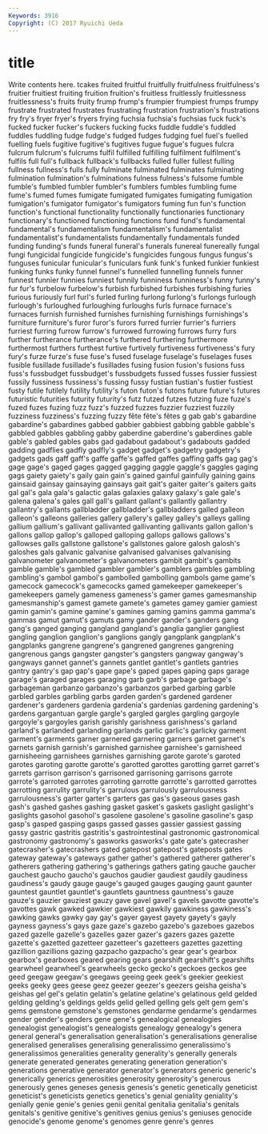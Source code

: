 ```yaml
---
Keywords: 3916 
Copyright: (C) 2017 Ryuichi Ueda
---
```


# title

Write contents here.
tcakes fruited fruitful fruitfully fruitfulness fruitfulness's fruitier fruitiest fruiting
fruition fruition's fruitless fruitlessly fruitlessness fruitlessness's fruits fruity frump frump's
frumpier frumpiest frumps frumpy frustrate frustrated frustrates frustrating frustration frustration's
frustrations fry fry's fryer fryer's fryers frying fuchsia fuchsia's fuchsias
fuck fuck's fucked fucker fucker's fuckers fucking fucks fuddle fuddle's
fuddled fuddles fuddling fudge fudge's fudged fudges fudging fuel fuel's
fuelled fuelling fuels fugitive fugitive's fugitives fugue fugue's fugues fulcra
fulcrum fulcrum's fulcrums fulfil fulfilled fulfilling fulfilment fulfilment's fulfils full
full's fullback fullback's fullbacks fulled fuller fullest fulling fullness fullness's
fulls fully fulminate fulminated fulminates fulminating fulmination fulmination's fulminations fulness
fulness's fulsome fumble fumble's fumbled fumbler fumbler's fumblers fumbles fumbling
fume fume's fumed fumes fumigate fumigated fumigates fumigating fumigation fumigation's
fumigator fumigator's fumigators fuming fun fun's function function's functional functionality
functionally functionaries functionary functionary's functioned functioning functions fund fund's fundamental
fundamental's fundamentalism fundamentalism's fundamentalist fundamentalist's fundamentalists fundamentally fundamentals funded funding
funding's funds funeral funeral's funerals funereal funereally fungal fungi fungicidal
fungicide fungicide's fungicides fungous fungus fungus's funguses funicular funicular's funiculars
funk funk's funked funkier funkiest funking funks funky funnel funnel's
funnelled funnelling funnels funner funnest funnier funnies funniest funnily funniness
funniness's funny funny's fur fur's furbelow furbelow's furbish furbished furbishes
furbishing furies furious furiously furl furl's furled furling furlong furlong's
furlongs furlough furlough's furloughed furloughing furloughs furls furnace furnace's furnaces
furnish furnished furnishes furnishing furnishings furnishings's furniture furniture's furor furor's
furors furred furrier furrier's furriers furriest furring furrow furrow's furrowed
furrowing furrows furry furs further furtherance furtherance's furthered furthering furthermore
furthermost furthers furthest furtive furtively furtiveness furtiveness's fury fury's furze
furze's fuse fuse's fused fuselage fuselage's fuselages fuses fusible fusillade
fusillade's fusillades fusing fusion fusion's fusions fuss fuss's fussbudget fussbudget's
fussbudgets fussed fusses fussier fussiest fussily fussiness fussiness's fussing fussy
fustian fustian's fustier fustiest fusty futile futilely futility futility's futon
futon's futons future future's futures futuristic futurities futurity futurity's futz
futzed futzes futzing fuze fuze's fuzed fuzes fuzing fuzz fuzz's
fuzzed fuzzes fuzzier fuzziest fuzzily fuzziness fuzziness's fuzzing fuzzy fête
fête's fêtes g gab gab's gabardine gabardine's gabardines gabbed gabbier
gabbiest gabbing gabble gabble's gabbled gabbles gabbling gabby gaberdine gaberdine's
gaberdines gable gable's gabled gables gabs gad gadabout gadabout's gadabouts
gadded gadding gadflies gadfly gadfly's gadget gadget's gadgetry gadgetry's gadgets
gads gaff gaff's gaffe gaffe's gaffed gaffes gaffing gaffs gag
gag's gage gage's gaged gages gagged gagging gaggle gaggle's gaggles
gaging gags gaiety gaiety's gaily gain gain's gained gainful gainfully
gaining gains gainsaid gainsay gainsaying gainsays gait gait's gaiter gaiter's
gaiters gaits gal gal's gala gala's galactic galas galaxies galaxy
galaxy's gale gale's galena galena's gales gall gall's gallant gallant's
gallantly gallantry gallantry's gallants gallbladder gallbladder's gallbladders galled galleon galleon's
galleons galleries gallery gallery's galley galley's galleys galling gallium gallium's
gallivant gallivanted gallivanting gallivants gallon gallon's gallons gallop gallop's galloped
galloping gallops gallows gallows's gallowses galls gallstone gallstone's gallstones galore
galosh galosh's galoshes gals galvanic galvanise galvanised galvanises galvanising galvanometer
galvanometer's galvanometers gambit gambit's gambits gamble gamble's gambled gambler gambler's
gamblers gambles gambling gambling's gambol gambol's gambolled gambolling gambols game
game's gamecock gamecock's gamecocks gamed gamekeeper gamekeeper's gamekeepers gamely gameness
gameness's gamer games gamesmanship gamesmanship's gamest gamete gamete's gametes gamey
gamier gamiest gamin gamin's gamine gamine's gamines gaming gamins gamma
gamma's gammas gamut gamut's gamuts gamy gander gander's ganders gang
gang's ganged ganging gangland gangland's ganglia ganglier gangliest gangling ganglion
ganglion's ganglions gangly gangplank gangplank's gangplanks gangrene gangrene's gangrened gangrenes
gangrening gangrenous gangs gangster gangster's gangsters gangway gangway's gangways gannet
gannet's gannets gantlet gantlet's gantlets gantries gantry gantry's gap gap's
gape gape's gaped gapes gaping gaps garage garage's garaged garages
garaging garb garb's garbage garbage's garbageman garbanzo garbanzo's garbanzos garbed
garbing garble garbled garbles garbling garbs garden garden's gardened gardener
gardener's gardeners gardenia gardenia's gardenias gardening gardening's gardens gargantuan gargle
gargle's gargled gargles gargling gargoyle gargoyle's gargoyles garish garishly garishness
garishness's garland garland's garlanded garlanding garlands garlic garlic's garlicky garment
garment's garments garner garnered garnering garners garnet garnet's garnets garnish
garnish's garnished garnishee garnishee's garnisheed garnisheeing garnishees garnishes garnishing garote
garote's garoted garotes garoting garotte garotte's garotted garottes garotting garret
garret's garrets garrison garrison's garrisoned garrisoning garrisons garrote garrote's garroted
garrotes garroting garrotte garrotte's garrotted garrottes garrotting garrulity garrulity's garrulous
garrulously garrulousness garrulousness's garter garter's garters gas gas's gaseous gases
gash gash's gashed gashes gashing gasket gasket's gaskets gaslight gaslight's
gaslights gasohol gasohol's gasolene gasolene's gasoline gasoline's gasp gasp's gasped
gasping gasps gassed gasses gassier gassiest gassing gassy gastric gastritis
gastritis's gastrointestinal gastronomic gastronomical gastronomy gastronomy's gasworks gasworks's gate gate's
gatecrasher gatecrasher's gatecrashers gated gatepost gatepost's gateposts gates gateway gateway's
gateways gather gather's gathered gatherer gatherer's gatherers gathering gathering's gatherings
gathers gating gauche gaucher gauchest gaucho gaucho's gauchos gaudier gaudiest
gaudily gaudiness gaudiness's gaudy gauge gauge's gauged gauges gauging gaunt
gaunter gauntest gauntlet gauntlet's gauntlets gauntness gauntness's gauze gauze's gauzier
gauziest gauzy gave gavel gavel's gavels gavotte gavotte's gavottes gawk
gawked gawkier gawkiest gawkily gawkiness gawkiness's gawking gawks gawky gay
gay's gayer gayest gayety gayety's gayly gayness gayness's gays gaze
gaze's gazebo gazebo's gazeboes gazebos gazed gazelle gazelle's gazelles gazer
gazer's gazers gazes gazette gazette's gazetted gazetteer gazetteer's gazetteers gazettes
gazetting gazillion gazillions gazing gazpacho gazpacho's gear gear's gearbox gearbox's
gearboxes geared gearing gears gearshift gearshift's gearshifts gearwheel gearwheel's gearwheels
gecko gecko's geckoes geckos gee geed geegaw geegaw's geegaws geeing
geek geek's geekier geekiest geeks geeky gees geese geez geezer
geezer's geezers geisha geisha's geishas gel gel's gelatin gelatin's gelatine
gelatine's gelatinous geld gelded gelding gelding's geldings gelds gelid gelled
gelling gels gelt gem gem's gems gemstone gemstone's gemstones gendarme
gendarme's gendarmes gender gender's genders gene gene's genealogical genealogies genealogist
genealogist's genealogists genealogy genealogy's genera general general's generalisation generalisation's generalisations
generalise generalised generalises generalising generalissimo generalissimo's generalissimos generalities generality generality's
generally generals generate generated generates generating generation generation's generations generative
generator generator's generators generic generic's generically generics generosities generosity generosity's
generous generously genes geneses genesis genesis's genetic genetically geneticist geneticist's
geneticists genetics genetics's genial geniality geniality's genially genie genie's genies
genii genital genitalia genitalia's genitals genitals's genitive genitive's genitives genius
genius's geniuses genocide genocide's genome genome's genomes genre genre's genres
